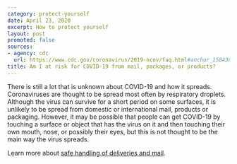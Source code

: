 ```yaml
---
category: protect-yourself
date: April 23, 2020
excerpt: How to protect yourself
layout: post
promoted: false
sources:
- agency: cdc
  url: https://www.cdc.gov/coronavirus/2019-ncov/faq.html#anchor_1584386949645
title: Am I at risk for COVID-19 from mail, packages, or products?
---
```


There is still a lot that is unknown about COVID-19 and how it spreads. Coronaviruses are thought to be spread most often by respiratory droplets. Although the virus can survive for a short period on some surfaces, it is unlikely to be spread from domestic or international mail, products or packaging. However, it may be possible that people can get COVID-19 by touching a surface or object that has the virus on it and then touching their own mouth, nose, or possibly their eyes, but this is not thought to be the main way the virus spreads.

Learn more about [safe handling of deliveries and mail](https://www.cdc.gov/coronavirus/2019-ncov/daily-life-coping/essential-goods-services.html).